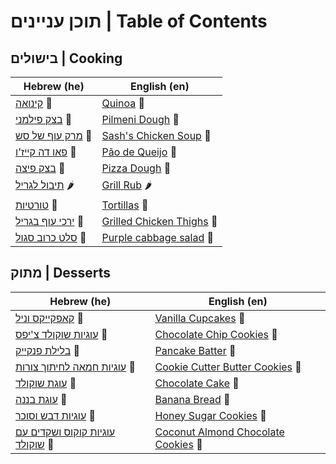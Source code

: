 # תוכן עניינים | Table of Contents

## בישולים | Cooking

| Hebrew (he)                                                   | English (en)                                                |
|---------------------------------------------------------------|-------------------------------------------------------------|
| [קינואה](he/quinoa.MD) 🍚                                     | [Quinoa](en/quinoa.MD) 🍚                                   |
| [בצק פילמני](he/pilmeni_dough.MD) 🥟                          | [Pilmeni Dough](en/pilmeni_dough.MD) 🥟                     |
| [מרק עוף של סש](he/chicken_soup.MD) 🍲                        | [Sash's Chicken Soup](en/chicken_soup.MD) 🍲                |
| [פאו דה קייז'ו](he/paodequeijo.MD) 🧀                         | [Pão de Queijo](en/paodequeijo.MD) 🧀                       |
| [בצק פיצה](he/pizza_dough.MD) 🍕                              | [Pizza Dough](en/pizza_dough.MD) 🍕                         |
| [תיבול לגריל](he/grill_rub.MD) 🌶️                            | [Grill Rub](en/grill_rub.MD) 🌶️                            |
| [טורטיות](he/tortillas.MD) 🌮                                 | [Tortillas](en/tortillas.MD) 🌮                             |
| [ירכי עוף בגריל](he/grilled_chicken_thighs.MD) 🍗             | [Grilled Chicken Thighs](en/grilled_chicken_thighs.MD) 🍗   |
| [סלט כרוב סגול](he/purple_cabbage_salad.MD) 🥬             | [Purple cabbage salad](en/purple_cabbage_salad.MD) 🥬    |

## מתוק | Desserts

| Hebrew (he)                                                   | English (en)                                                |
|---------------------------------------------------------------|-------------------------------------------------------------|
| [קאפקייקס וניל](he/vanila_cupcakes.MD) 🧁                     | [Vanilla Cupcakes](en/vanila_cupcakes.MD) 🧁                |
| [עוגיות שוקולד צ'יפס](he/chocolatechip_cookies.MD) 🍪         | [Chocolate Chip Cookies](en/chocolatechip_cookies.MD) 🍪    |
| [בלילת פנקייק](he/pankcakebatter.MD) 🥞                      | [Pancake Batter](en/pankcakebatter.MD) 🥞                   |
| [עוגיות חמאה לחיתוך צורות](he/cookie_cutter_cookies.MD) 🍪    | [Cookie Cutter Butter Cookies](en/cookie_cutter_cookies.MD) 🍪 |
| [עוגת שוקולד](he/chocolate_cake.MD) 🥮                        | [Chocolate Cake](en/chocolate_cake.MD) 🥮                   |
| [עוגת בננה](he/banana_bread.MD) 🥮                           | [Banana Bread](en/banana_bread.MD) 🥮                       |
| [עוגיות דבש וסוכר](he/honey_sugar_cookies.MD) 🍯              | [Honey Sugar Cookies](en/honey_sugar_cookies.MD) 🍯         |
| [עוגיות קוקוס ושקדים עם שוקולד](he/coconut_almond_choclate_cookies.MD) 🍪 | [Coconut Almond Chocolate Cookies](en/coconut_almond_choclate_cookies.MD) 🍪 |